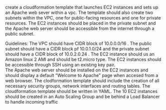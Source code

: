 create a cloudformation template that launches EC2 instances and sets up an Apache web sever within a vpc. 
The template should also create two subnets within the VPC, one for public-facing resources and one for private resources. 
The EC2 instances should be placed in the private subnet and the Apache web server should be accessible from the internet through a public subnet. 

Guidelines: 
 The VPC should have CIDR block of 10.0.0.0/16 . 
 The public subnet should have a CIDR block pf 10.0.1.0/24 and the private subnet should have a CIDR block of 10.0.2.0.24 . 
 The EC2 instance should us an Amazon linux 2 AMI and should be t2.micro type.  The EC2 instances should be accessible through SSH using an existing key pair.  
 The Apache web server should be installed on the EC2 instances and should display a default "Welcome to Apache"  page when accesed from a web browser. 
 The clodformation template should include the creation of all necessary  security groups, network interfaces and routing tables. 
 The cloudformation template should be written in YAML. 
 The 10 EC2 instances should be created in an Auto Scaling Group and be behind a Load Balancer to handle incoming traffic

